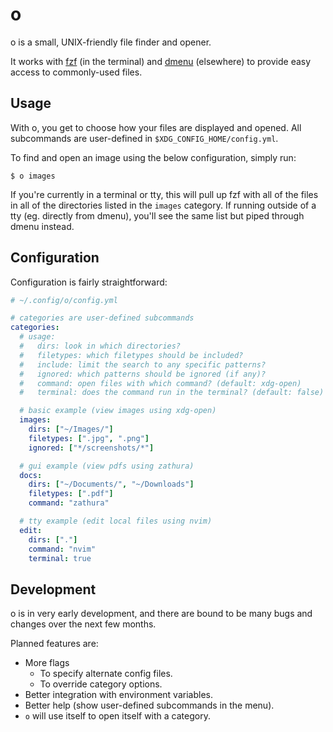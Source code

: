 # o

o is a small, UNIX-friendly file finder and opener.

It works with [fzf](https://github.com/junegunn/fzf) (in the terminal) and
[dmenu](https://tools.suckless.org/dmenu/) (elsewhere) to provide easy access to
commonly-used files.

## Usage

With o, you get to choose how your files are displayed and opened. All
subcommands are user-defined in `$XDG_CONFIG_HOME/config.yml`.

To find and open an image using the below configuration, simply run:

```shell
$ o images
```

If you're currently in a terminal or tty, this will pull up fzf with all of the
files in all of the directories listed in the `images` category. If running
outside of a tty (eg. directly from dmenu), you'll see the same list but piped
through dmenu instead.

## Configuration

Configuration is fairly straightforward:

```yaml
# ~/.config/o/config.yml

# categories are user-defined subcommands
categories:
  # usage:
  #   dirs: look in which directories?
  #   filetypes: which filetypes should be included?
  #   include: limit the search to any specific patterns?
  #   ignored: which patterns should be ignored (if any)?
  #   command: open files with which command? (default: xdg-open)
  #   terminal: does the command run in the terminal? (default: false)

  # basic example (view images using xdg-open)
  images:
    dirs: ["~/Images/"]
    filetypes: [".jpg", ".png"]
    ignored: ["*/screenshots/*"]

  # gui example (view pdfs using zathura)
  docs:
    dirs: ["~/Documents/", "~/Downloads"]
    filetypes: [".pdf"]
    command: "zathura"

  # tty example (edit local files using nvim)
  edit:
    dirs: ["."]
    command: "nvim"
    terminal: true
```

## Development

o is in very early development, and there are bound to be many bugs and changes
over the next few months.

Planned features are:

- More flags
    - To specify alternate config files.
    - To override category options.
- Better integration with environment variables.
- Better help (show user-defined subcommands in the menu).
- `o` will use itself to open itself with a category.
